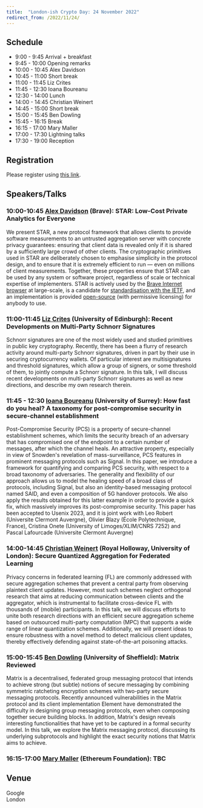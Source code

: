 ```yaml
---
title:  "London-ish Crypto Day: 24 November 2022"
redirect_from: /2022/11/24/
---
```


## Schedule

-  9:00 -  9:45	Arrival + breakfast
-  9:45 - 10:00	Opening remarks	
- 10:00 - 10:45	Alex Davidson
- 10:45 - 11:00	Short break	
- 11:00 - 11:45	Liz Crites
- 11:45 - 12:30	Ioana Boureanu
- 12:30 - 14:00	Lunch	
- 14:00 - 14:45	Christian Weinert
- 14:45 - 15:00	Short break	
- 15:00 - 15:45	Ben Dowling
- 15:45 - 16:15	Break	
- 16:15 - 17:00	Mary Maller
- 17:00 - 17:30	Lightning talks	
- 17:30 - 19:00	Reception	

## Registration

Please register using [this link](https://forms.gle/zqhkdfspVfYQ9hJV9).

## Speakers/Talks

### 10:00-10:45 [Alex Davidson](https://alxdavids.xyz/) (Brave): STAR: Low-Cost Private Analytics for Everyone	

We present STAR, a new protocol framework that allows clients to provide software measurements to an untrusted aggregation server with concrete privacy guarantees: ensuring that client data is revealed only if it is shared by a sufficiently large crowd of other clients. The cryptographic primitives used in STAR are deliberately chosen to emphasise simplicity in the protocol design, and to ensure that it is extremely efficient to run — even on millions of client measurements. Together, these properties ensure that STAR can be used by any system or software project, regardless of scale or technical expertise of implementers. STAR is actively used by the [Brave Internet browser](https://brave.com/) at large-scale, is a candidate for [standardisation with the IETF](https://datatracker.ietf.org/doc/draft-dss-star/), and an implementation is provided [open-source](https://github.com/brave/sta-rs) (with permissive licensing) for anybody to use.


### 11:00-11:45 [Liz Crites](https://elizabeth-crites.github.io/) (University of Edinburgh): Recent Developments on Multi-Party Schnorr Signatures 

Schnorr signatures are one of the most widely used and studied primitives in public key cryptography. Recently, there has been a flurry of research activity around multi-party Schnorr signatures, driven in part by their use in securing cryptocurrency wallets. Of particular interest are multisignatures and threshold signatures, which allow a group of signers, or some threshold of them, to jointly compute a Schnorr signature. In this talk, I will discuss recent developments on multi-party Schnorr signatures as well as new directions, and describe my own research therein.

### 11:45 - 12:30 [Ioana Boureanu](https://www.surrey.ac.uk/people/ioana-boureanu) (University of Surrey): How fast do you heal? A taxonomy for post-compromise security in secure-channel establishment 

Post-Compromise Security (PCS) is a property of secure-channel establishment schemes, which limits the security breach of an adversary that has compromised one of the endpoint to a certain number of messages, after which the channel heals. An attractive property, especially in view of Snowden's revelation of mass-surveillance, PCS features in prominent messaging protocols such as Signal. In this paper, we introduce a framework for quantifying and comparing PCS security, with respect to a broad taxonomy of adversaries. The generality and flexibility of our approach allows us to model the healing speed of a broad class of protocols, including Signal, but also an identity-based messaging protocol named SAID, and even a composition of 5G handover protocols. We also apply the results obtained for this latter example in order to provide a quick fix, which massively improves its post-compromise security.  This paper has been accepted to Usenix 2023, and it is joint work with Leo Robert (Universite Clermont Auvergne), Olivier Blazy (École Polytechnique, France), Cristina Onete (University of Limoges/XLIM/CNRS 7252) and Pascal Lafourcade (Universite Clermont Auvergne)

### 14:00-14:45 [Christian Weinert](https://pure.royalholloway.ac.uk/portal/en/persons/christian-weinert(08c053b5-5ccd-46d5-8c87-a26b6419877e).html) (Royal Holloway, University of London): Secure Quantized Aggregation for Federated Learning

Privacy concerns in federated learning (FL) are commonly addressed with secure aggregation schemes that prevent a central party from observing plaintext client updates. However, most such schemes neglect orthogonal research that aims at reducing communication between clients and the aggregator, which is instrumental to facilitate cross-device FL with thousands of (mobile) participants. In this talk, we will discuss efforts to unite both research directions with an efficient secure aggregation scheme based on outsourced multi-party computation (MPC) that supports a wide range of linear quantization schemes. Additionally, we will present ideas to ensure robustness with a novel method to detect malicious client updates, thereby effectively defending against state-of-the-art poisoning attacks.

### 15:00-15:45 [Ben Dowling](https://benjamindowling.com/)	(University of Sheffield): Matrix Reviewed	

Matrix is a decentralised, federated group messaging protocol that intends to achieve strong (but subtle) notions of secure messaging by combining symmetric ratcheting encryption schemes with two-party secure messaging protocols. Recently announced vulnerabilities in the Matrix protocol and its client implementation Element have demonstrated the difficulty in designing group messaging protocols, even when composing together secure building blocks. In addition, Matrix's design reveals interesting functionalities that have yet to be captured in a formal security model. In this talk, we explore the Matrix messaging protocol, discussing its underlying subprotocols and highlight the exact security notions that Matrix aims to achieve.

### 16:15-17:00 [Mary Maller](https://www.marymaller.com/) (Ethereum Foundation): TBC

## Venue

Google  
London
